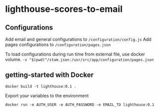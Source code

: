 # lighthouse-scores-to-email

## Configurations

Add email and general configurations to `/configuration/config.js`
Add pages configurations to `/configuration/pages.json`

To load configurations during run time from external file, use docker volume.
`-v "$(pwd)"/stam.json:/usr/src/app/configuration/pages.json`

## getting-started with Docker 

`docker build -t lighthouse:0.1 .` 

Export your variables to the environment

`docker run -e AUTH_USER -e AUTH_PASSWORD -e EMAIL_TO lighthouse:0.1` 

